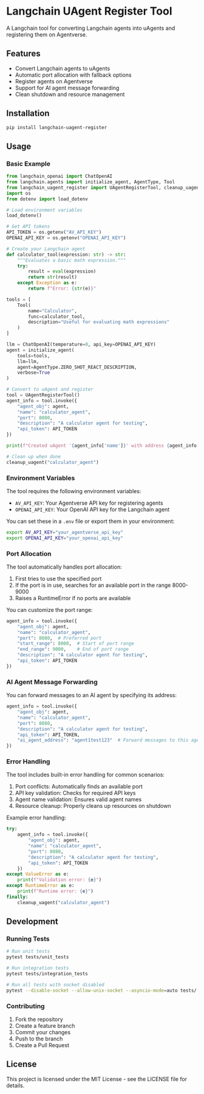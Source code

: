 # Langchain UAgent Register Tool

A Langchain tool for converting Langchain agents into uAgents and registering them on Agentverse.

## Features

- Convert Langchain agents to uAgents
- Automatic port allocation with fallback options
- Register agents on Agentverse
- Support for AI agent message forwarding
- Clean shutdown and resource management

## Installation

```bash
pip install langchain-uagent-register
```

## Usage

### Basic Example

```python
from langchain_openai import ChatOpenAI
from langchain.agents import initialize_agent, AgentType, Tool
from langchain_uagent_register import UAgentRegisterTool, cleanup_uagent
import os
from dotenv import load_dotenv

# Load environment variables
load_dotenv()

# Get API tokens
API_TOKEN = os.getenv("AV_API_KEY")
OPENAI_API_KEY = os.getenv("OPENAI_API_KEY")

# Create your Langchain agent
def calculator_tool(expression: str) -> str:
    """Evaluates a basic math expression."""
    try:
        result = eval(expression)
        return str(result)
    except Exception as e:
        return f"Error: {str(e)}"

tools = [
    Tool(
        name="Calculator",
        func=calculator_tool,
        description="Useful for evaluating math expressions"
    )
]

llm = ChatOpenAI(temperature=0, api_key=OPENAI_API_KEY)
agent = initialize_agent(
    tools=tools,
    llm=llm,
    agent=AgentType.ZERO_SHOT_REACT_DESCRIPTION,
    verbose=True
)

# Convert to uAgent and register
tool = UAgentRegisterTool()
agent_info = tool.invoke({
    "agent_obj": agent,
    "name": "calculator_agent",
    "port": 8080,
    "description": "A calculator agent for testing",
    "api_token": API_TOKEN
})

print(f"Created uAgent '{agent_info['name']}' with address {agent_info['address']} on port {agent_info['port']}")

# Clean up when done
cleanup_uagent("calculator_agent")
```

### Environment Variables

The tool requires the following environment variables:

- `AV_API_KEY`: Your Agentverse API key for registering agents
- `OPENAI_API_KEY`: Your OpenAI API key for the Langchain agent

You can set these in a `.env` file or export them in your environment:

```bash
export AV_API_KEY="your_agentverse_api_key"
export OPENAI_API_KEY="your_openai_api_key"
```

### Port Allocation

The tool automatically handles port allocation:

1. First tries to use the specified port
2. If the port is in use, searches for an available port in the range 8000-9000
3. Raises a RuntimeError if no ports are available

You can customize the port range:

```python
agent_info = tool.invoke({
    "agent_obj": agent,
    "name": "calculator_agent",
    "port": 8080,  # Preferred port
    "start_range": 8000,  # Start of port range
    "end_range": 9000,    # End of port range
    "description": "A calculator agent for testing",
    "api_token": API_TOKEN
})
```

### AI Agent Message Forwarding

You can forward messages to an AI agent by specifying its address:

```python
agent_info = tool.invoke({
    "agent_obj": agent,
    "name": "calculator_agent",
    "port": 8080,
    "description": "A calculator agent for testing",
    "api_token": API_TOKEN,
    "ai_agent_address": "agent1test123"  # Forward messages to this agent
})
```

### Error Handling

The tool includes built-in error handling for common scenarios:

1. Port conflicts: Automatically finds an available port
2. API key validation: Checks for required API keys
3. Agent name validation: Ensures valid agent names
4. Resource cleanup: Properly cleans up resources on shutdown

Example error handling:

```python
try:
    agent_info = tool.invoke({
        "agent_obj": agent,
        "name": "calculator_agent",
        "port": 8080,
        "description": "A calculator agent for testing",
        "api_token": API_TOKEN
    })
except ValueError as e:
    print(f"Validation error: {e}")
except RuntimeError as e:
    print(f"Runtime error: {e}")
finally:
    cleanup_uagent("calculator_agent")
```

## Development

### Running Tests

```bash
# Run unit tests
pytest tests/unit_tests

# Run integration tests
pytest tests/integration_tests

# Run all tests with socket disabled
pytest --disable-socket --allow-unix-socket --asyncio-mode=auto tests/
```

### Contributing

1. Fork the repository
2. Create a feature branch
3. Commit your changes
4. Push to the branch
5. Create a Pull Request

## License

This project is licensed under the MIT License - see the LICENSE file for details. 